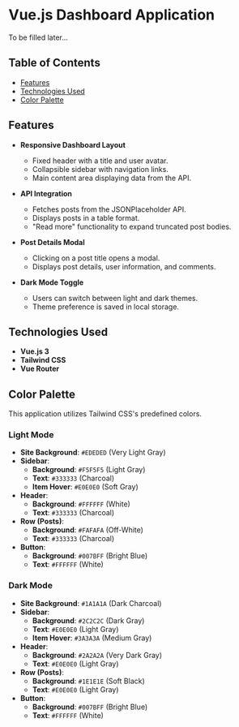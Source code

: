 # Vue.js Dashboard Application

To be filled later...

## Table of Contents

- [Features](#features)
- [Technologies Used](#technologies-used)
- [Color Palette](#color-palette)

## Features

- **Responsive Dashboard Layout**

  - Fixed header with a title and user avatar.
  - Collapsible sidebar with navigation links.
  - Main content area displaying data from the API.

- **API Integration**

  - Fetches posts from the JSONPlaceholder API.
  - Displays posts in a table format.
  - "Read more" functionality to expand truncated post bodies.

- **Post Details Modal**

  - Clicking on a post title opens a modal.
  - Displays post details, user information, and comments.

- **Dark Mode Toggle**

  - Users can switch between light and dark themes.
  - Theme preference is saved in local storage.

## Technologies Used

- **Vue.js 3**
- **Tailwind CSS**
- **Vue Router**

## Color Palette

This application utilizes Tailwind CSS's predefined colors.

### Light Mode

- **Site Background**: `#EDEDED` (Very Light Gray)
- **Sidebar**:
  - **Background**: `#F5F5F5` (Light Gray)
  - **Text**: `#333333` (Charcoal)
  - **Item Hover**: `#E0E0E0` (Soft Gray)
- **Header**:
  - **Background**: `#FFFFFF` (White)
  - **Text**: `#333333` (Charcoal)
- **Row (Posts)**:
  - **Background**: `#FAFAFA` (Off-White)
  - **Text**: `#333333` (Charcoal)
- **Button**:
  - **Background**: `#007BFF` (Bright Blue)
  - **Text**: `#FFFFFF` (White)

### Dark Mode

- **Site Background**: `#1A1A1A` (Dark Charcoal)
- **Sidebar**:
  - **Background**: `#2C2C2C` (Dark Gray)
  - **Text**: `#E0E0E0` (Light Gray)
  - **Item Hover**: `#3A3A3A` (Medium Gray)
- **Header**:
  - **Background**: `#2A2A2A` (Very Dark Gray)
  - **Text**: `#E0E0E0` (Light Gray)
- **Row (Posts)**:
  - **Background**: `#1E1E1E` (Soft Black)
  - **Text**: `#E0E0E0` (Light Gray)
- **Button**:
  - **Background**: `#007BFF` (Bright Blue)
  - **Text**: `#FFFFFF` (White)
